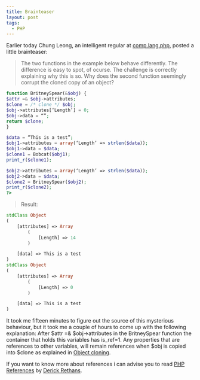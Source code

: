 ```yaml
---
title: Brainteaser
layout: post
tags:
  - PHP
---
```

Earlier today Chung Leong, an intelligent regular at [comp.lang.php](news://comp.lang.php), posted a little brainteaser:

> The two functions in the example below behave differently. The difference is easy to spot, of ocurse. The challenge is correctly explaining why this is so. Why does the second function seemingly corrupt the cloned copy of an object? 
 
```php
function BritneySpear(&$obj) {
$attr =& $obj->attributes;
$clone = /* clone */ $obj;
$obj->attributes[‘Length’] = 0;
$obj->data = “”;
return $clone;
}

$data = “This is a test”;
$obj1->attributes = array(‘Length’ => strlen($data));
$obj1->data = $data;
$clone1 = Bobcat($obj1);
print_r($clone1);

$obj2->attributes = array(‘Length’ => strlen($data));
$obj2->data = $data;
$clone2 = BritneySpear($obj2);
print_r($clone2);
?>
```
> 
>Result:
```php
stdClass Object
(
    [attributes] => Array
        (
            [Length] => 14
        )

    [data] => This is a test
)
stdClass Object
(
    [attributes] => Array
        (
            [Length] => 0
        )

    [data] => This is a test
)
```

It took me fifteen minutes to figure out the source of this mysterious behaviour, but it took me a couple of hours to come up with the following explanation: After $attr =& $obj->attributes in the BritneySpear function the container that holds this variables has is_ref=1. Any properties that are references to other variables, will remain references when $obj is copied into $clone as explained in [Object cloning](http://php.belnet.be/manual/en/language.oop5.cloning.php). 

If you want to know more about references i can advise you to read [PHP References](http://derickrethans.nl/files/phparch-php-variables-article.pdf) by [Derick Rethans](http://derickrethans.nl).
